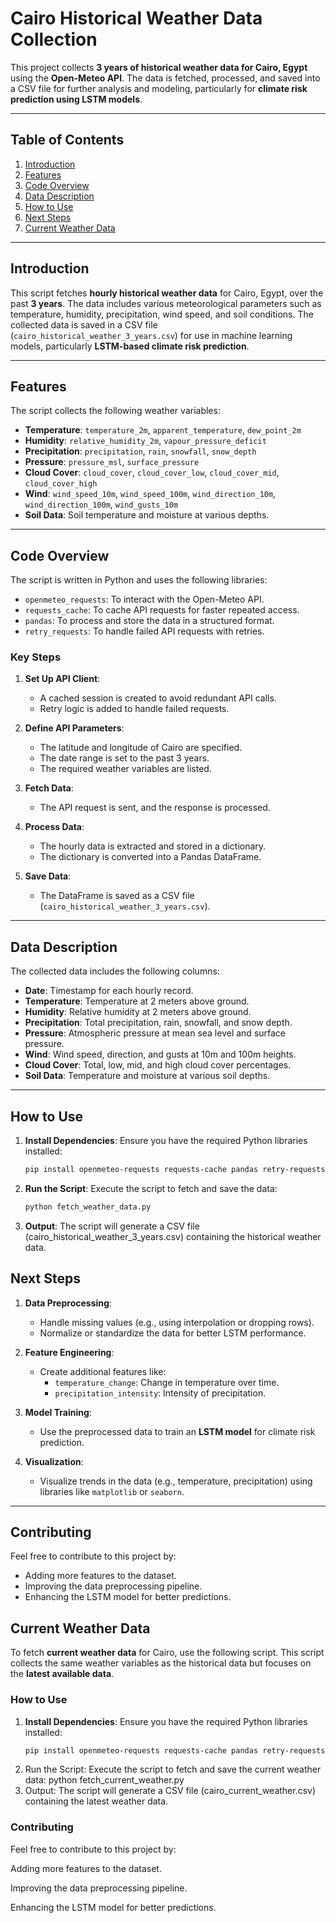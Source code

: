 # **Cairo Historical Weather Data Collection**

This project collects **3 years of historical weather data for Cairo, Egypt** using the **Open-Meteo API**. The data is fetched, processed, and saved into a CSV file for further analysis and modeling, particularly for **climate risk prediction using LSTM models**.

---

## **Table of Contents**
1. [Introduction](#introduction)
2. [Features](#features)
3. [Code Overview](#code-overview)
4. [Data Description](#data-description)
5. [How to Use](#how-to-use)
6. [Next Steps](#next-steps)
7. [Current Weather Data](#Current-Weather-Data)

---

## **Introduction**
This script fetches **hourly historical weather data** for Cairo, Egypt, over the past **3 years**. The data includes various meteorological parameters such as temperature, humidity, precipitation, wind speed, and soil conditions. The collected data is saved in a CSV file (`cairo_historical_weather_3_years.csv`) for use in machine learning models, particularly **LSTM-based climate risk prediction**.

---

## **Features**
The script collects the following weather variables:
- **Temperature**: `temperature_2m`, `apparent_temperature`, `dew_point_2m`
- **Humidity**: `relative_humidity_2m`, `vapour_pressure_deficit`
- **Precipitation**: `precipitation`, `rain`, `snowfall`, `snow_depth`
- **Pressure**: `pressure_msl`, `surface_pressure`
- **Cloud Cover**: `cloud_cover`, `cloud_cover_low`, `cloud_cover_mid`, `cloud_cover_high`
- **Wind**: `wind_speed_10m`, `wind_speed_100m`, `wind_direction_10m`, `wind_direction_100m`, `wind_gusts_10m`
- **Soil Data**: Soil temperature and moisture at various depths.

---

## **Code Overview**
The script is written in Python and uses the following libraries:
- `openmeteo_requests`: To interact with the Open-Meteo API.
- `requests_cache`: To cache API requests for faster repeated access.
- `pandas`: To process and store the data in a structured format.
- `retry_requests`: To handle failed API requests with retries.

### **Key Steps**
1. **Set Up API Client**:
   - A cached session is created to avoid redundant API calls.
   - Retry logic is added to handle failed requests.

2. **Define API Parameters**:
   - The latitude and longitude of Cairo are specified.
   - The date range is set to the past 3 years.
   - The required weather variables are listed.

3. **Fetch Data**:
   - The API request is sent, and the response is processed.

4. **Process Data**:
   - The hourly data is extracted and stored in a dictionary.
   - The dictionary is converted into a Pandas DataFrame.

5. **Save Data**:
   - The DataFrame is saved as a CSV file (`cairo_historical_weather_3_years.csv`).

---

## **Data Description**
The collected data includes the following columns:
- **Date**: Timestamp for each hourly record.
- **Temperature**: Temperature at 2 meters above ground.
- **Humidity**: Relative humidity at 2 meters above ground.
- **Precipitation**: Total precipitation, rain, snowfall, and snow depth.
- **Pressure**: Atmospheric pressure at mean sea level and surface pressure.
- **Wind**: Wind speed, direction, and gusts at 10m and 100m heights.
- **Cloud Cover**: Total, low, mid, and high cloud cover percentages.
- **Soil Data**: Temperature and moisture at various soil depths.

---

## **How to Use**
1. **Install Dependencies**:
   Ensure you have the required Python libraries installed:
   ```bash
   pip install openmeteo-requests requests-cache pandas retry-requests
2. **Run the Script**:
   Execute the script to fetch and save the data:
   ```bash
   python fetch_weather_data.py
3. **Output**:
   The script will generate a CSV file (cairo_historical_weather_3_years.csv) containing the historical weather data.
## **Next Steps**
1. **Data Preprocessing**:
   - Handle missing values (e.g., using interpolation or dropping rows).
   - Normalize or standardize the data for better LSTM performance.

2. **Feature Engineering**:
   - Create additional features like:
     - `temperature_change`: Change in temperature over time.
     - `precipitation_intensity`: Intensity of precipitation.

3. **Model Training**:
   - Use the preprocessed data to train an **LSTM model** for climate risk prediction.

4. **Visualization**:
   - Visualize trends in the data (e.g., temperature, precipitation) using libraries like `matplotlib` or `seaborn`.

---

## **Contributing**
Feel free to contribute to this project by:
- Adding more features to the dataset.
- Improving the data preprocessing pipeline.
- Enhancing the LSTM model for better predictions.

## **Current Weather Data**
To fetch **current weather data** for Cairo, use the following script. This script collects the same weather variables as the historical data but focuses on the **latest available data**.

### **How to Use**
1. **Install Dependencies**:
   Ensure you have the required Python libraries installed:
   ```bash
   pip install openmeteo-requests requests-cache pandas retry-requests
2. Run the Script:
   Execute the script to fetch and save the current weather data:
   python fetch_current_weather.py
3. Output:
   The script will generate a CSV file (cairo_current_weather.csv) containing the latest weather data.

### **Contributing**
Feel free to contribute to this project by:

Adding more features to the dataset.

Improving the data preprocessing pipeline.

Enhancing the LSTM model for better predictions.
